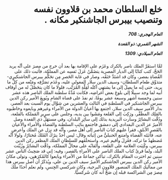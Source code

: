 <h1 dir="rtl">خلع السلطان محمد بن قلاوون نفسه وتنصيب بيبرس الجاشنكير مكانه .</h1>

<h5 dir="rtl">العام الهجري:  708

الشهر القمري: ذو القعدة

العام الميلادي: 1309</h5>

<p dir="rtl">لمَّا استقَرَّ الملك ناصر بالكرك وعَزَم على الإقامة بها بعد أن خرج من مصرَ على أنَّه يريد الحَجَّ، كتب كتابًا إلى الديار المصرية يتضَمَّنُ عَزلَ نَفسِه عن المملكة، فأثبت ذلك على القُضاةِ بمصر، وكان قد اشتَدَّ حَنَقُه، وصار في غاية الحَصرِ مِن تحَكُّم بيبرس الجاشنكيري- متذوِّق طعام السلطان- وسيف الدين سلار المغولي عليه، وعَدَم تصَرُّفِه ومَنْعه من كلِّ ما يريد، حتى إنه ما يصِلُ إلى ما يشتهي أكلَه لقِلَّةِ المُرَتَّب، فلولا ما كان يتحَصَّلُ له من أوقاف أبيه لما وجد سبيلًا إلى بلوغِ بعض أغراضِه، فكانت مُدَّةُ سلطنة الملك الناصر هذه عشر سنين وخمسة أشهر وسبعة عشر يومًا، ثم نفذَ على قضاة الشامِ وبُويِعَ الأمير ركن الدين بيبرس الجاشنكير في السلطنةِ في الثالث والعشرين من شوَّال يوم السبت بعد العصر، بدار الأمير سيف الدين سلار، اجتمع بها أعيانُ الدولة من الأمراء وغيرهم وبايعوه وخاطبوه بالمَلِك المظَفَّر، ورَكِبَ إلى القلعة ومَشَوا بين يديه، وجلس على سريرِ المَملكة بالقلعة، ودُقَّت البشائِرُ وسارت البريدية بذلك إلى سائِرِ البلدان، وفي مستهَلِّ ذي القعدة وصل الأميرُ عز الدين البغدادي إلى دمشق فاجتمع بنائِبِ السلطنة والقضاة والأمراء والأعيان بالقَصرِ الأبلقِ، فقرأ عليهم كتابَ الناصر إلى أهل مصر، وأنَّه قد نزل عن الملك وأعرض عنه، فأثبَتَه القضاة وامتنع الحنبليُّ من إثباته وقال: ليس أحدٌ يترُكُ المُلكَ مُختارًا، ولولا أنَّه مُضطهدٌ ما تركه، فعُزِلَ وأقيم غيره، واستحلَفَهم للسلطانِ الملك المظفر ركن الدين بيبرس، وكُتِبَت العلامة على القلعة، وألقابُه على محالِّ المملكة، ودُقَّت البشائِرُ وزُيِّنَت البلد، ولما قرئَ كتاب الملك الناصر على الأمراءِ بالقصر، وفيه: إني قد صَحِبتُ الناس عشر سنين ثم اخترت المقامَ بالكرك، تباكى جماعةٌ من الأمراء وبايعوا كالمُكرَهين، وتولى مكانَ الأمير ركن الدين بيبرس الجاشنكير الأميرُ سيف الدين بن علي، ويُذكَرُ أن أصل بيبرس هذا من مماليكِ الملك المنصور قلاوون البرجية، وكان شركسي الجِنسِ، ولم نعلم أحدًا ملَكَ مِصرَ مِن الشراكسة قبله إن صَحَّ أنه كان شَركسيًّا.</p></br>
